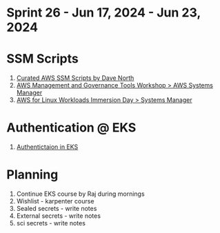 <h1>Sprint 26 - Jun 17, 2024 - Jun 23, 2024</h1>

# SSM Scripts
1. [Curated AWS SSM Scripts by Dave North](https://medium.com/@dnorth98/curated-aws-ssm-scripts-ad68389f55c0)
1. [AWS Management and Governance Tools Workshop > AWS Systems Manager](https://mng.workshop.aws/ssm.html)
1. [AWS for Linux Workloads Immersion Day > Systems Manager](https://catalog.us-east-1.prod.workshops.aws/workshops/a8e9c6a6-0ba9-48a7-a90d-378a440ab8ba/en-US/200-ssm)

# Authentication @ EKS
1. [Authentictaion in EKS](https://aws.amazon.com/blogs/containers/kubernetes-rbac-and-iam-integration-in-amazon-eks-using-a-java-based-kubernetes-operator/)

# Planning

1. Continue EKS course by Raj during mornings
2. Wishlist - karpenter course
3. Sealed secrets - write notes
4. External secrets - write notes
5. sci secrets - write notes